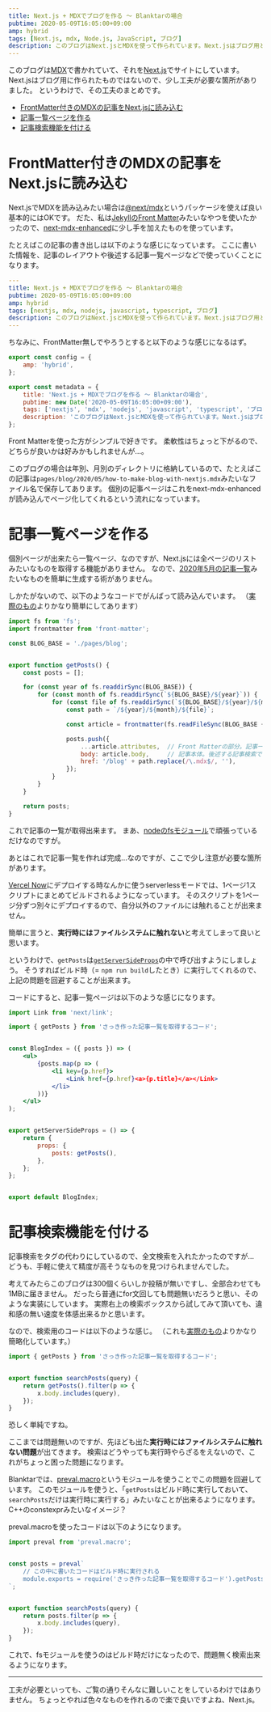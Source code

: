 ```yaml
---
title: Next.js + MDXでブログを作る 〜 Blanktarの場合
pubtime: 2020-05-09T16:05:00+09:00
amp: hybrid
tags: [Next.js, mdx, Node.js, JavaScript, ブログ]
description: このブログはNext.jsとMDXを使って作られています。Next.jsはブログ用というわけではないので、少し工夫が必要な箇所がありました。この記事は、その工夫をまとめたものです。
---
```


このブログは[MDX](https://mdxjs.com/)で書かれていて、それを[Next.js](https://nextjs.org/)でサイトにしています。
Next.jsはブログ用に作られたものではないので、少し工夫が必要な箇所がありました。
というわけで、その工夫のまとめです。

- [FrontMatter付きのMDXの記事をNext.jsに読み込む](#FrontMatter付きのMDXの記事をNext.jsに読み込む)
- [記事一覧ページを作る](#記事一覧ページを作る)
- [記事検索機能を付ける](#記事検索機能を付ける)


# FrontMatter付きのMDXの記事をNext.jsに読み込む

Next.jsでMDXを読み込みたい場合は[@next/mdx](https://www.npmjs.com/package/@next/mdx)というパッケージを使えば良い基本的にはOKです。
だた、私は[JekyllのFront Matter](http://jekyllrb-ja.github.io/docs/front-matter/)みたいなやつを使いたかったので、[next-mdx-enhanced](https://github.com/hashicorp/next-mdx-enhanced)に少し手を加えたものを使っています。

たとえばこの記事の書き出しは以下のような感じになっています。
ここに書いた情報を、記事のレイアウトや後述する記事一覧ページなどで使っていくことになります。
``` yaml
---
title: Next.js + MDXでブログを作る 〜 Blanktarの場合
pubtime: 2020-05-09T16:05:00+09:00
amp: hybrid
tags: [nextjs, mdx, nodejs, javascript, typescript, ブログ]
description: このブログはNext.jsとMDXを使って作られています。Next.jsはブログ用というわけではないので、少し工夫が必要な箇所がありました。この記事は、その工夫をまとめたものです。
---
```

ちなみに、FrontMatter無しでやろうとすると以下のような感じになるはず。
``` jsx
export const config = {
    amp: 'hybrid',
};

export const metadata = {
    title: 'Next.js + MDXでブログを作る 〜 Blanktarの場合',
    pubtime: new Date('2020-05-09T16:05:00+09:00'),
    tags: ['nextjs', 'mdx', 'nodejs', 'javascript', 'typescript', 'ブログ'],
    description: 'このブログはNext.jsとMDXを使って作られています。Next.jsはブログ用というわけではないので、少し工夫が必要な箇所がありました。この記事は、その工夫をまとめたものです。',
};
```

Front Matterを使った方がシンプルで好きです。
柔軟性はちょっと下がるので、どちらが良いかは好みかもしれませんが…。

このブログの場合は年別、月別のディレクトリに格納しているので、たとえばこの記事は`pages/blog/2020/05/how-to-make-blog-with-nextjs.mdx`みたいなファイル名で保存してあります。
個別の記事ページはこれをnext-mdx-enhancedが読み込んでページ化してくれるという流れになっています。


# 記事一覧ページを作る

個別ページが出来たら一覧ページ、なのですが、Next.jsには全ページのリストみたいなものを取得する機能がありません。
なので、[2020年5月の記事一覧](/blog/2020/05)みたいなものを簡単に生成する術がありません。

しかたがないので、以下のようなコードでがんばって読み込んでいます。
（[実際のもの](https://github.com/macrat/blanktar/blob/b68b0a5b0739b7567a58234919d9916d5ee51496/lib/posts/loader.js)よりかなり簡単にしてあります）

``` javascript
import fs from 'fs';
import frontmatter from 'front-matter';

const BLOG_BASE = './pages/blog';


export function getPosts() {
    const posts = [];

    for (const year of fs.readdirSync(BLOG_BASE)) {
        for (const month of fs.readdirSync(`${BLOG_BASE}/${year}`)) {
            for (const file of fs.readdirSync(`${BLOG_BASE}/${year}/${month}`)) {
                const path = `/${year}/${month}/${file}`;

                const article = frontmatter(fs.readFileSync(BLOG_BASE + path, 'utf8'));

                posts.push({
                    ...article.attributes,  // Front Matterの部分。記事一覧とかで使う。
                    body: article.body,     // 記事本体。後述する記事検索で使う。
                    href: '/blog' + path.replace(/\.mdx$/, ''),
                });
            }
        }
    }

    return posts;
}
```

これで記事の一覧が取得出来ます。
まあ、[nodeのfsモジュール](https://nodejs.org/api/fs.html)で頑張っているだけなのですが。

あとはこれで記事一覧を作れば完成…なのですが、ここで少し注意が必要な箇所があります。

[Vercel Now](https://vercel.com)にデプロイする時なんかに使うserverlessモードでは、1ページ1スクリプトにまとめてビルドされるようになっています。
そのスクリプトを1ページ分ずつ別々にデプロイするので、自分以外のファイルには触れることが出来ません。

簡単に言うと、**実行時にはファイルシステムに触れない**と考えてしまって良いと思います。

というわけで、`getPosts`は[`getServerSideProps`](https://nextjs.org/docs/basic-features/data-fetching#getserversideprops-server-side-rendering)の中で呼び出すようにしましょう。
そうすればビルド時（= `npm run build`したとき）に実行してくれるので、上記の問題を回避することが出来ます。

コードにすると、記事一覧ページは以下のような感じになります。

``` jsx
import Link from 'next/link';

import { getPosts } from 'さっき作った記事一覧を取得するコード';


const BlogIndex = ({ posts }) => (
    <ul>
        {posts.map(p => (
            <li key={p.href}>
                <Link href={p.href}<a>{p.title}</a></Link>
            </li>
        ))}
    </ul>
);


export getServerSideProps = () => {
    return {
        props: {
            posts: getPosts(),
        },
    };
};


export default BlogIndex;
```


# 記事検索機能を付ける

記事検索をタグの代わりにしているので、全文検索を入れたかったのですが…
どうも、手軽に使えて精度が高そうなものを見つけられませんでした。

考えてみたらこのブログは300個くらいしか投稿が無いですし、全部合わせても1MBに届きません。
だったら普通にfor文回しても問題無いだろうと思い、そのような実装にしています。
実際右上の検索ボックスから試してみて頂いても、違和感の無い速度を体感出来るかと思います。

なので、検索用のコードは以下のような感じ。
（これも[実際のもの](https://github.com/macrat/blanktar/blob/b68b0a5b0739b7567a58234919d9916d5ee51496/lib/posts/search/index.ts)よりかなり簡略化しています。）

``` javascript
import { getPosts } from 'さっき作った記事一覧を取得するコード';


export function searchPosts(query) {
    return getPosts().filter(p => {
        x.body.includes(query),
    });
}
```

恐しく単純ですね。

ここまでは問題無いのですが、先ほども出た**実行時にはファイルシステムに触れない問題**が出てきます。
検索はどうやっても実行時やらざるをえないので、これがちょっと困った問題になります。

Blanktarでは、[preval.macro](https://github.com/kentcdodds/preval.macro)というモジュールを使うことでこの問題を回避しています。
このモジュールを使うと、「`getPosts`はビルド時に実行しておいて、`searchPosts`だけは実行時に実行する」みたいなことが出来るようになります。
C++のconstexprみたいなイメージ？

preval.macroを使ったコードは以下のようになります。

``` javascript
import preval from 'preval.macro';


const posts = preval`
    // この中に書いたコードはビルド時に実行される
    module.exports = require('さっき作った記事一覧を取得するコード').getPosts();
`;


export function searchPosts(query) {
    return posts.filter(p => {
        x.body.includes(query),
    });
}
```

これで、fsモジュールを使うのはビルド時だけになったので、問題無く検索出来るようになります。

---

工夫が必要といっても、ご覧の通りそんなに難しいことをしているわけではありません。
ちょっとやれば色々なものを作れるので楽で良いですよね、Next.js。
